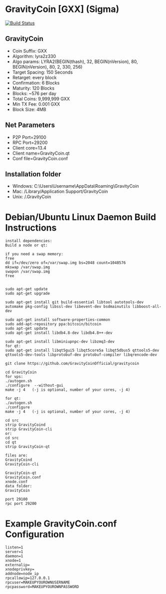 GravityCoin [GXX] (Sigma)
===============================


[![Build Status](https://travis-ci.org/GravityCoinOfficial/GravityCoin.svg?branch=master)](https://travis-ci.org/GravityCoinOfficial/GravityCoin)

GravityCoin
----------------
* Coin Suffix: GXX
* Algorithm: lyra2z330
* Algo params: LYRA2(BEGIN(thash), 32, BEGIN(nVersion), 80, BEGIN(nVersion), 80, 2, 330, 256)
* Target Spacing: 150 Seconds
* Retarget: every block
* Confirmation: 6 Blocks
* Maturity: 120 Blocks
* Blocks: ~576 per day
* Total Coins: 9,999,999 GXX
* Min TX Fee: 0.001 GXX
* Block Size: 4MB

Net Parameters
----------------
* P2P Port=29100
* RPC Port=29200
* Client core=13.4
* Client name=GravityCoin.qt
* Conf file=GravityCoin.conf

Installation folder
----------------
* Windows: C:\Users\Username\AppData\Roaming\GravityCoin
* Mac: /Library/Application Support/GravityCoin
* Unix: /.GravityCoin

Debian/Ubuntu Linux Daemon Build Instructions
================================================

	install dependencies:
	Build a node or qt:

	if you need a swap memory:
	free
	dd if=/dev/zero of=/var/swap.img bs=2048 count=1048576
	mkswap /var/swap.img
	swapon /var/swap.img
	free


	sudo apt-get update
	sudo apt-get upgrade

	sudo apt-get install git build-essential libtool autotools-dev automake pkg-config libssl-dev libevent-dev bsdmainutils libboost-all-dev

	sudo apt-get install software-properties-common
	sudo add-apt-repository ppa:bitcoin/bitcoin
	sudo apt-get update
	sudo apt-get install libdb4.8-dev libdb4.8++-dev

	sudo apt-get install libminiupnpc-dev libzmq3-dev
	for qt:
	sudo apt-get install libqt5gui5 libqt5core5a libqt5dbus5 qttools5-dev qttools5-dev-tools libprotobuf-dev protobuf-compiler libqrencode-dev

	git clone https://github.com/GravityCoinOfficial/gravitycoin

	cd GravityCoin
	for vps:
	./autogen.sh
	./configure  --without-gui
	make -j 4   (-j is optional, number of your cores, -j 4)

	for qt:
	./autogen.sh
	./configure
	make -j 4   (-j is optional, number of your cores, -j 4)

	cd src
	strip GravityCoind
	strip GravityCoin-cli
	or:
	cd src
	cd qt
	strip GravityCoin-qt

	files are:
	GravityCoind
	GravityCoin-cli

	GravityCoin-qt
	GravityCoin.conf
	xnode.conf
	data folder:
	GravityCoin

	port 29100
	rpc port 29200

Example GravityCoin.conf Configuration
===================================================

	listen=1
	server=1
	daemon=1
	xnode=1
	externalip=
	xnodeprivkey=
	addnode=node_ip
	rpcallowip=127.0.0.1
	rpcuser=MAKEUPYOUROWNUSERNAME
	rpcpassword=MAKEUPYOUROWNPASSWORD
